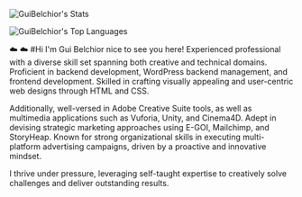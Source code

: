 
![GuiBelchior's Stats](https://github-readme-stats.vercel.app/api?username=GuiBelchior&theme=vue-dark&show_icons=true&hide_border=true&count_private=true)

![GuiBelchior's Top Languages](https://github-readme-stats.vercel.app/api/top-langs/?username=GuiBelchior&theme=vue-dark&show_icons=true&hide_border=true&layout=compact)

:cloud:                             :cloud:
#Hi I'm Gui Belchior nice to see you here! 
Experienced professional with a diverse skill set spanning both creative and technical domains. Proficient in backend development, WordPress backend management, and frontend development.
Skilled in crafting visually appealing and user-centric web designs through HTML and CSS.

Additionally, well-versed in Adobe Creative Suite tools, as well as multimedia applications such as Vuforia, Unity, and Cinema4D. 
Adept in devising strategic marketing approaches using E-GOI, Mailchimp, and StoryHeap. Known for strong organizational skills in executing multi-platform advertising campaigns,
driven by a proactive and innovative mindset.

I thrive under pressure, leveraging self-taught expertise to creatively solve challenges and deliver outstanding results.



